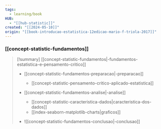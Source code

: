 ```yaml
---
tags:
  - learning/book
HUB:
  - "[[hub-statistic]]"
created: "[[2024-05-10]]"
origin: "[[book-introducao-estatistica-12edicao-mario-f-triola-2017]]"
---
```

### [[concept-statistic-fundamentos]]

>[!summary] [[concept-statistic-fundamentos|-fundamentos-estatistica-e-pensamento-critico]]
> - [[concept-statistic-fundamentos-preparacao|-preparacao]]
> 	- [[concept-statistic-pensamento-critico-aplicado-estatistica]]
> - [[concept-statistic-fundamentos-analise|-analise]]
> 	- [[concept-statistic-caracteristica-dados|caracteristica-dos-dados]]
> 	- [[index-seaborn-matplotlib-charts|graficos]]
> 	
> - ![[concept-statistic-fundamentos-conclusao|-conclusao]] 




